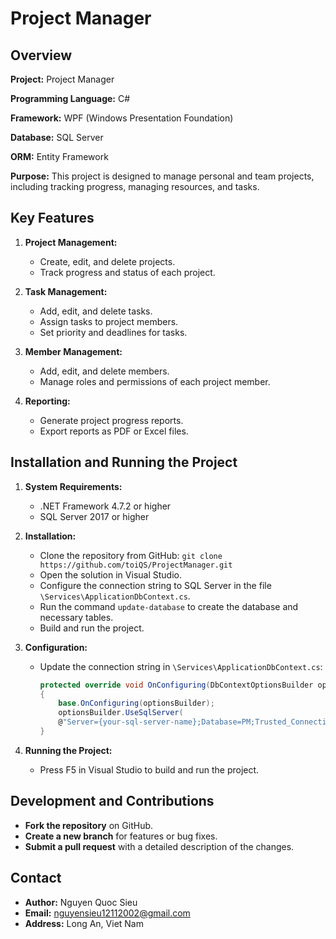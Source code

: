 # Project Manager

## Overview

**Project:** Project Manager

**Programming Language:** C#

**Framework:** WPF (Windows Presentation Foundation)

**Database:** SQL Server

**ORM:** Entity Framework

**Purpose:** This project is designed to manage personal and team projects, including tracking progress, managing resources, and tasks.

## Key Features

1. **Project Management:**
   - Create, edit, and delete projects.
   - Track progress and status of each project.
   
2. **Task Management:**
   - Add, edit, and delete tasks.
   - Assign tasks to project members.
   - Set priority and deadlines for tasks.

3. **Member Management:**
   - Add, edit, and delete members.
   - Manage roles and permissions of each project member.

4. **Reporting:**
   - Generate project progress reports.
   - Export reports as PDF or Excel files.

## Installation and Running the Project

1. **System Requirements:**
   - .NET Framework 4.7.2 or higher
   - SQL Server 2017 or higher

2. **Installation:**
   - Clone the repository from GitHub: `git clone https://github.com/toiQS/ProjectManager.git`
   - Open the solution in Visual Studio.
   - Configure the connection string to SQL Server in the file `\Services\ApplicationDbContext.cs`.
   - Run the command `update-database` to create the database and necessary tables.
   - Build and run the project.

3. **Configuration:**
   - Update the connection string in `\Services\ApplicationDbContext.cs`:
     ```cs
     protected override void OnConfiguring(DbContextOptionsBuilder optionsBuilder)
     {
         base.OnConfiguring(optionsBuilder);
         optionsBuilder.UseSqlServer(
         @"Server={your-sql-server-name};Database=PM;Trusted_Connection=True;MultipleActiveResultSets=true;trustServerCertificate=true;");
     }
     ```

4. **Running the Project:**
   - Press F5 in Visual Studio to build and run the project.

## Development and Contributions

- **Fork the repository** on GitHub.
- **Create a new branch** for features or bug fixes.
- **Submit a pull request** with a detailed description of the changes.

## Contact

- **Author:** Nguyen Quoc Sieu
- **Email:** nguyensieu12112002@gmail.com
- **Address:** Long An, Viet Nam
